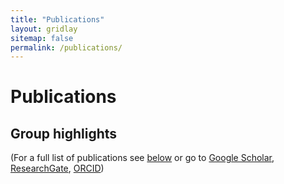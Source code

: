 ```yaml
---
title: "Publications"
layout: gridlay
sitemap: false
permalink: /publications/
---
```



# Publications

## Group highlights

(For a full list of publications see [below](#full-list-of-publications) or go to [Google Scholar](https://scholar.google.com/citations?user=JqwKipIAAAAJ&hl=en), 
[ResearchGate](https://www.researcherid.com/rid/D-7763-2012), [ORCID](https://orcid.org/0000-0002-1040-6026))
